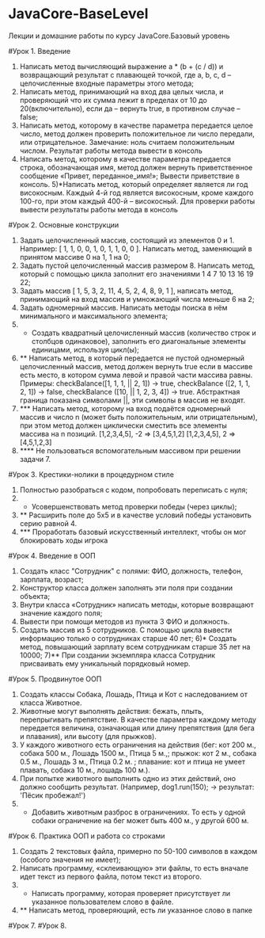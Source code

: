 # JavaCore-BaseLevel
Лекции и домашние работы по курсу JavaCore.Базовый уровень

#Урок 1. Введение
1) Написать метод вычисляющий выражение a * (b + (c / d)) и возвращающий результат с плавающей точкой, где a, b, c, d – целочисленные входные параметры этого метода;
2) Написать метод, принимающий на вход два целых числа, и проверяющий что их сумма лежит в пределах от 10 до 20(включительно), если да – вернуть true, в противном случае – false;
3) Написать метод, которому в качестве параметра передается целое число, метод должен проверить положительное ли число передали, или отрицательное. Замечание: ноль считаем положительным числом. Результат работы метода вывести в консоль
4) Написать метод, которому в качестве параметра передается строка, обозначающая имя, метод должен вернуть приветственное сообщение «Привет, переданное_имя!»; Вывести приветствие в консоль.
5)*Написать метод, который определяет является ли год високосным. Каждый 4-й год является високосным, кроме каждого 100-го, при этом каждый 400-й – високосный. Для проверки работы вывести результаты работы метода в консоль

#Урок 2. Основные конструкции
1) Задать целочисленный массив, состоящий из элементов 0 и 1. Например: [ 1, 1, 0, 0, 1, 0, 1, 1, 0, 0 ]. Написать метод, заменяющий в  принятом массиве 0 на 1, 1 на 0;
2) Задать пустой целочисленный массив размером 8. Написать метод, который c помощью цикла заполнит его значениями 1 4 7 10 13 16 19 22;
3) Задать массив [ 1, 5, 3, 2, 11, 4, 5, 2, 4, 8, 9, 1 ], написать метод, принимающий на вход массив и умножающий числа меньше 6 на 2;
4) Задать одномерный массив. Написать методы поиска в нём минимального и максимального элемента;
5) * Создать квадратный целочисленный массив (количество строк и столбцов одинаковое), заполнить его диагональные элементы единицами, используя цикл(ы);
6) ** Написать метод, в который передается не пустой одномерный целочисленный массив, метод должен вернуть true если в массиве есть место, в котором сумма левой и правой части массива равны. Примеры:
checkBalance([1, 1, 1, || 2, 1]) → true,
checkBalance ([2, 1, 1, 2, 1]) → false,
checkBalance ([10, || 1, 2, 3, 4]) → true.
Абстрактная граница показана символами ||, эти символы в массив не входят.
7) *** Написать метод, которому на вход подаётся одномерный массив и число n (может быть положительным, или отрицательным), при этом метод должен циклически сместить все элементы массива на n позиций.
[1,2,3,4,5], -2 => [3,4,5,1,2]
[1,2,3,4,5], 2 => [4,5,1,2,3]
8) **** Не пользоваться вспомогательным массивом при решении задачи 7.

#Урок 3. Крестики-нолики в процедурном стиле
1) Полностью разобраться с кодом, попробовать переписать с нуля;
2) * Усовершенствовать метод проверки победы (через циклы);
3) ** Расширить поле до 5х5 и в качестве условий победы установить серию равной 4.
4) *** Проработать базовый искусственный интеллект, чтобы он мог блокировать ходы игрока

#Урок 4. Введение в ООП
1) Создать класс "Сотрудник" с полями: ФИО, должность, телефон, зарплата, возраст;
2) Конструктор класса должен заполнять эти поля при создании объекта;
3) Внутри класса «Сотрудник» написать методы, которые возвращают значение каждого поля;
4) Вывести при помощи методов из пункта 3 ФИО и должность.
5) Создать массив из 5 сотрудников. С помощью цикла вывести информацию только о сотрудниках старше 40 лет;
6)* Создать метод, повышающий зарплату всем сотрудникам старше 35 лет на 10000;
7)** При создании экземпляра класса Сотрудник присваивать ему уникальный порядковый номер.

#Урок 5. Продвинутое ООП
1) Создать классы Собака, Лошадь, Птица и Кот с наследованием от класса Животное.
2) Животные могут выполнять действия: бежать, плыть, перепрыгивать препятствие.
В качестве параметра каждому методу передается величина, означающая или длину препятствия (для бега и плавания), или высоту (для прыжков).
3) У каждого животного есть ограничения на действия (бег: кот 200 м., собака 500 м., Лошадь 1500 м., Птица 5 м.,; прыжок: кот 2 м., собака 0.5 м., Лошадь 3 м., Птица 0.2 м. ; плавание: кот и птица не умеет плавать, собака 10 м., лошадь 100 м.).
4) При попытке животного выполнить одно из этих действий, оно должно сообщить результат. (Например, dog1.run(150); -> результат: 'Пёсик пробежал!')
5) * Добавить животным разброс в ограничениях. То есть у одной собаки ограничение на бег может быть 400 м., у другой 600 м.

#Урок 6. Практика ООП и работа со строками
1) Создать 2 текстовых файла, примерно по 50-100 символов в каждом (особого значения не имеет);
2) Написать программу, «склеивающую» эти файлы, то есть вначале идет текст из первого файла, потом текст из второго.
3) * Написать программу, которая проверяет присутствует ли указанное пользователем слово в файле.
4) ** Написать метод, проверяющий, есть ли указанное слово в папке

#Урок 7.
#Урок 8.
